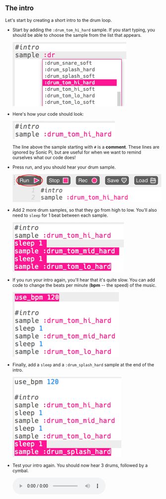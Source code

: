 ## The intro
Let's start by creating a short intro to the drum loop.

+ Start by adding the `:drum_tom_hi_hard` sample. If you start typing, you should be able to choose the sample from the list that appears.

    ![screenshot](images/drum-sample-help.png)

+ Here's how your code should look:

    ![screenshot](images/drum-intro-1.png)

    The line above the sample starting with `#` is a __comment__. These lines are ignored by Sonic Pi, but are useful for when we want to remind ourselves what our code does!

+ Press run, and you should hear your drum sample.

    ![screenshot](images/drum-run.png)

+ Add 2 more drum samples, so that they go from high to low. You'll also need to `sleep` for 1 beat between each sample.

    ![screenshot](images/drum-intro-2.png)

+ If you run your intro again, you'll hear that it's quite slow. You can add code to change the beats per minute (__bpm__ -- the speed) of the music.

    ![screenshot](images/drum-bpm.png)

+ Finally, add a `sleep` and a `:drum_splash_hard` sample at the end of the intro.

    ![screenshot](images/drum-intro-splash.png)

+ Test your intro again. You should now hear 3 drums, followed by a cymbal.

    <div id="audio-preview" class="pdf-hidden">
    <audio controls preload>
      <source src="resources/drums-intro.mp3" type="audio/mpeg">
    Your browser does not support the <code>audio</code> element.
    </audio>
    </div>
